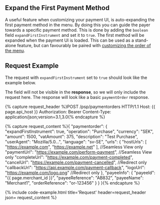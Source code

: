 ## Expand the First Payment Method

A useful feature when customizing your payment UI, is auto-expanding the first
payment method in the menu. By doing this you can guide the payer towards a
specific payment method. This is done by adding the `boolean` field
`expandFirstInstrument` and set it to `true`. The first method will be expanded
when the payment UI is loaded. This can be used as a stand-alone feature, but
can favourably be paired with [customizing the order of the menu][cust-menu].

## Request Example

The request with `expandFirstInstrument` set to `true` should look like the
example below.

The field will not be visible in the **response**, so we will only include the
request here. The response will look like a basic `paymentOrder` response.

{% capture request_header %}POST /psp/paymentorders HTTP/1.1
Host: {{ page.api_host }}
Authorization: Bearer <AccessToken>
Content-Type: application/json;version=3.1,3.0{% endcapture %}

{% capture request_content %}{
    "paymentorder": {
        "expandFirstInstrument": true,
        "operation": "Purchase",
        "currency": "SEK",
        "amount": 1500,
        "vatAmount": 375,
        "description": "Test Purchase",
        "userAgent": "Mozilla/5.0...",
        "language": "sv-SE",
        "urls": {
            "hostUrls": [ "https://example.com", "https://example.net" ], //Seamless View only
            "paymentUrl": "https://example.com/perform-payment", //Seamless View only
            "completeUrl": "https://example.com/payment-completed",
            "cancelUrl": "https://example.com/payment-cancelled", //Redirect only
            "callbackUrl": "https://api.example.com/payment-callback",
            "logoUrl": "https://example.com/logo.png" //Redirect only
        },
        "payeeInfo": {
            "payeeId": "{{ page.merchant_id }}",
            "payeeReference": "AB832",
            "payeeName": "Merchant1",
            "orderReference": "or-123456"
        }
    }
}{% endcapture %}

{% include code-example.html
    title='Request'
    header=request_header
    json= request_content
    %}

[cust-menu]: /checkout-v3/features/customize-ui/sort-order-payment-menu/
